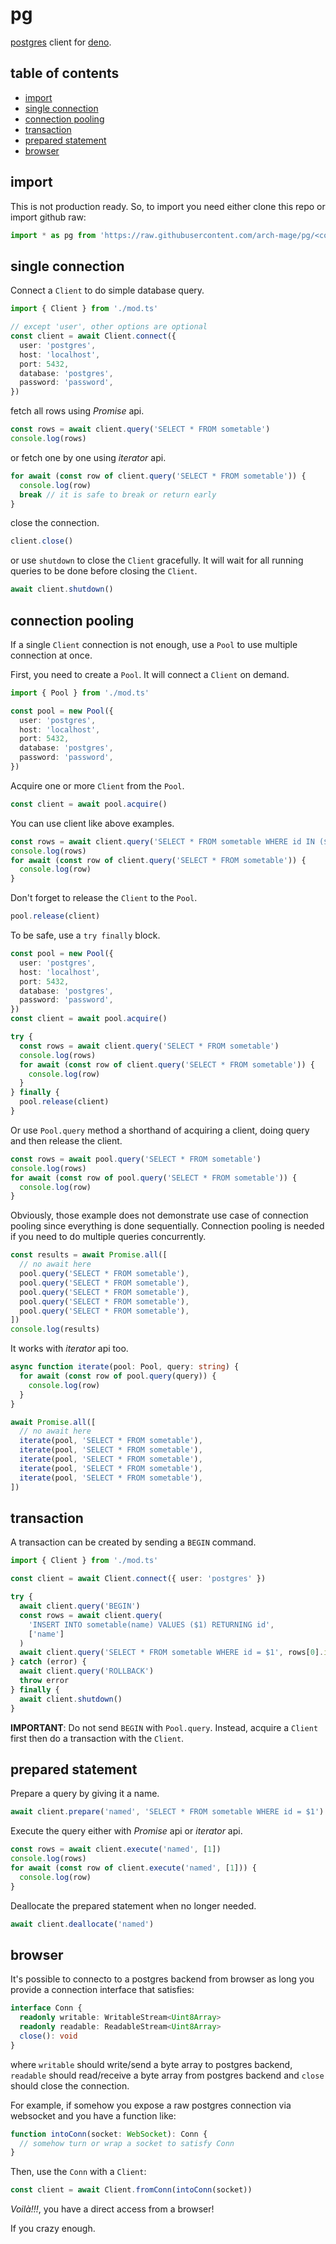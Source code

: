 # pg

[postgres][postgres] client for [deno][deno].

[postgres]: https://www.postgresql.org
[deno]: https://deno.land

## table of contents

 - [import](#import)
 - [single connection](#single-connection)
 - [connection pooling](#connection-pooling)
 - [transaction](#transaction)
 - [prepared statement](#prepared-statement)
 - [browser](#browser)

## import

This is not production ready. So, to import you need either clone this repo or
import github raw:

```ts
import * as pg from 'https://raw.githubusercontent.com/arch-mage/pg/<commit>/mod.ts'
```

## single connection

Connect a `Client` to do simple database query.

```ts
import { Client } from './mod.ts'

// except 'user', other options are optional
const client = await Client.connect({
  user: 'postgres',
  host: 'localhost',
  port: 5432,
  database: 'postgres',
  password: 'password',
})
```

fetch all rows using _Promise_ api.


```ts
const rows = await client.query('SELECT * FROM sometable')
console.log(rows)
```

or fetch one by one using _iterator_ api.

```ts
for await (const row of client.query('SELECT * FROM sometable')) {
  console.log(row)
  break // it is safe to break or return early
}
```

close the connection.

```ts
client.close()
```

or use `shutdown` to close the `Client` gracefully. It will wait for all running
queries to be done before closing the `Client`.

```ts
await client.shutdown()
```

## connection pooling

If a single `Client` connection is not enough, use a `Pool` to use multiple connection at once.

First, you need to create a `Pool`. It will connect a `Client` on demand.

```ts
import { Pool } from './mod.ts'

const pool = new Pool({
  user: 'postgres',
  host: 'localhost',
  port: 5432,
  database: 'postgres',
  password: 'password',
})
```

Acquire one or more `Client` from the `Pool`.

```ts
const client = await pool.acquire()
```

You can use client like above examples.

```ts
const rows = await client.query('SELECT * FROM sometable WHERE id IN ($1, $2)', [1, 2])
console.log(rows)
for await (const row of client.query('SELECT * FROM sometable')) {
  console.log(row)
}
```

Don't forget to release the `Client` to the `Pool`.

```ts
pool.release(client)
```


To be safe, use a `try finally` block.

```ts
const pool = new Pool({
  user: 'postgres',
  host: 'localhost',
  port: 5432,
  database: 'postgres',
  password: 'password',
})
const client = await pool.acquire()

try {
  const rows = await client.query('SELECT * FROM sometable')
  console.log(rows)
  for await (const row of client.query('SELECT * FROM sometable')) {
    console.log(row)
  }
} finally {
  pool.release(client)
}
```

Or use `Pool.query` method a shorthand of acquiring a client, doing query and
then release the client.

```ts
const rows = await pool.query('SELECT * FROM sometable')
console.log(rows)
for await (const row of pool.query('SELECT * FROM sometable')) {
  console.log(row)
}
```

Obviously, those example does not demonstrate use case of connection pooling
since everything is done sequentially. Connection pooling is needed if you need
to do multiple queries concurrently.

```ts
const results = await Promise.all([
  // no await here
  pool.query('SELECT * FROM sometable'),
  pool.query('SELECT * FROM sometable'),
  pool.query('SELECT * FROM sometable'),
  pool.query('SELECT * FROM sometable'),
  pool.query('SELECT * FROM sometable'),
])
console.log(results)
```

It works with _iterator_ api too.

```ts
async function iterate(pool: Pool, query: string) {
  for await (const row of pool.query(query)) {
    console.log(row)
  }
}

await Promise.all([
  // no await here
  iterate(pool, 'SELECT * FROM sometable'),
  iterate(pool, 'SELECT * FROM sometable'),
  iterate(pool, 'SELECT * FROM sometable'),
  iterate(pool, 'SELECT * FROM sometable'),
  iterate(pool, 'SELECT * FROM sometable'),
])
```

## transaction

A transaction can be created by sending a `BEGIN` command.

```ts
import { Client } from './mod.ts'

const client = await Client.connect({ user: 'postgres' })

try {
  await client.query('BEGIN')
  const rows = await client.query(
    'INSERT INTO sometable(name) VALUES ($1) RETURNING id',
    ['name']
  )
  await client.query('SELECT * FROM sometable WHERE id = $1', rows[0].id)
} catch (error) {
  await client.query('ROLLBACK')
  throw error
} finally {
  await client.shutdown()
}
```

**IMPORTANT**: Do not send `BEGIN` with `Pool.query`. Instead, acquire a
`Client` first then do a transaction with the `Client`.

## prepared statement

Prepare a query by giving it a name.

```ts
await client.prepare('named', 'SELECT * FROM sometable WHERE id = $1')
```

Execute the query either with _Promise_ api or _iterator_ api.

```ts
const rows = await client.execute('named', [1])
console.log(rows)
for await (const row of client.execute('named', [1])) {
  console.log(row)
}
```

Deallocate the prepared statement when no longer needed.

```ts
await client.deallocate('named')
```

## browser

It's possible to connecto to a postgres backend from browser as long you provide a
connection interface that satisfies:

```ts
interface Conn {
  readonly writable: WritableStream<Uint8Array>
  readonly readable: ReadableStream<Uint8Array>
  close(): void
}
```

where `writable` should write/send a byte array to postgres backend, `readable`
should read/receive a byte array from postgres backend and `close` should close
the connection.

For example, if somehow you expose a raw postgres connection via websocket and
you have a function like:

```ts
function intoConn(socket: WebSocket): Conn {
  // somehow turn or wrap a socket to satisfy Conn
}
```

Then, use the `Conn` with a `Client`:

```ts
const client = await Client.fromConn(intoConn(socket))
```

_Voilà!!!_, you have a direct access from a browser!

If you crazy enough.